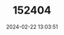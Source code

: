 ---
title: "152404"
category: "Astrophytum capricorne"
draft: false
date: 2024-02-22 13:03:51
languages:
  Spanish; Castilian: ["Beznaga de Estropajo", "Birrete de Obispo", "Mechudo", "Peyotillo"]
---